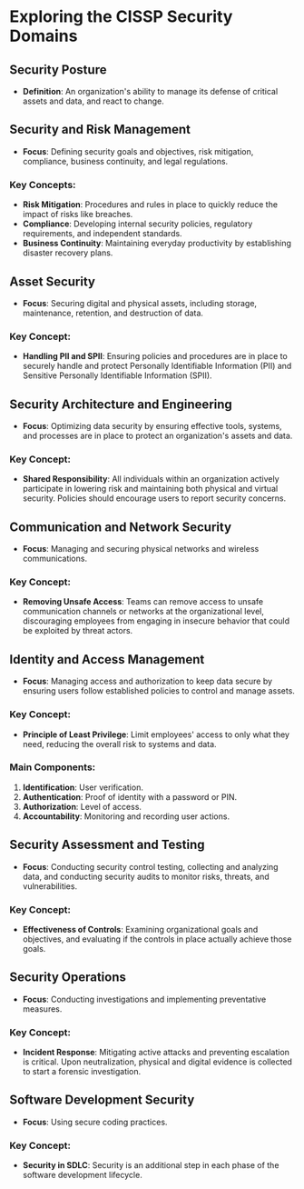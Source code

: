 # Exploring the CISSP Security Domains

## Security Posture
- **Definition**: An organization's ability to manage its defense of critical assets and data, and react to change.

## Security and Risk Management
- **Focus**: Defining security goals and objectives, risk mitigation, compliance, business continuity, and legal regulations.

### Key Concepts:
- **Risk Mitigation**: Procedures and rules in place to quickly reduce the impact of risks like breaches.
- **Compliance**: Developing internal security policies, regulatory requirements, and independent standards.
- **Business Continuity**: Maintaining everyday productivity by establishing disaster recovery plans.

## Asset Security
- **Focus**: Securing digital and physical assets, including storage, maintenance, retention, and destruction of data.

### Key Concept:
- **Handling PII and SPII**: Ensuring policies and procedures are in place to securely handle and protect Personally Identifiable Information (PII) and Sensitive Personally Identifiable Information (SPII).

## Security Architecture and Engineering
- **Focus**: Optimizing data security by ensuring effective tools, systems, and processes are in place to protect an organization's assets and data.

### Key Concept:
- **Shared Responsibility**: All individuals within an organization actively participate in lowering risk and maintaining both physical and virtual security. Policies should encourage users to report security concerns.

## Communication and Network Security
- **Focus**: Managing and securing physical networks and wireless communications.

### Key Concept:
- **Removing Unsafe Access**: Teams can remove access to unsafe communication channels or networks at the organizational level, discouraging employees from engaging in insecure behavior that could be exploited by threat actors.

## Identity and Access Management
- **Focus**: Managing access and authorization to keep data secure by ensuring users follow established policies to control and manage assets.

### Key Concept:
- **Principle of Least Privilege**: Limit employees' access to only what they need, reducing the overall risk to systems and data.

### Main Components:
1. **Identification**: User verification.
2. **Authentication**: Proof of identity with a password or PIN.
3. **Authorization**: Level of access.
4. **Accountability**: Monitoring and recording user actions.

## Security Assessment and Testing
- **Focus**: Conducting security control testing, collecting and analyzing data, and conducting security audits to monitor risks, threats, and vulnerabilities.

### Key Concept:
- **Effectiveness of Controls**: Examining organizational goals and objectives, and evaluating if the controls in place actually achieve those goals.

## Security Operations
- **Focus**: Conducting investigations and implementing preventative measures.

### Key Concept:
- **Incident Response**: Mitigating active attacks and preventing escalation is critical. Upon neutralization, physical and digital evidence is collected to start a forensic investigation.

## Software Development Security
- **Focus**: Using secure coding practices.

### Key Concept:
- **Security in SDLC**: Security is an additional step in each phase of the software development lifecycle.




  

